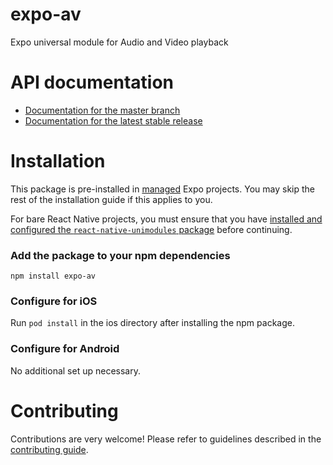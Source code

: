 # expo-av

Expo universal module for Audio and Video playback

# API documentation

- [Documentation for the master branch](https://github.com/expo/expo/blob/master/docs/pages/versions/unversioned/sdk/av.md)
- [Documentation for the latest stable release](https://docs.expo.io/versions/latest/sdk/av/)

# Installation

This package is pre-installed in [managed](https://docs.expo.io/versions/latest/introduction/managed-vs-bare/) Expo projects. You may skip the rest of the installation guide if this applies to you.

For bare React Native projects, you must ensure that you have [installed and configured the `react-native-unimodules` package](https://github.com/unimodules/react-native-unimodules) before continuing.

### Add the package to your npm dependencies

```
npm install expo-av
```

### Configure for iOS

Run `pod install` in the ios directory after installing the npm package.

### Configure for Android

No additional set up necessary.

# Contributing

Contributions are very welcome! Please refer to guidelines described in the [contributing guide]( https://github.com/expo/expo#contributing).
